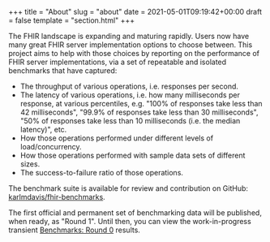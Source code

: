 +++
title = "About"
slug = "about"
date = 2021-05-01T09:19:42+00:00
draft = false
template = "section.html"
+++

The FHIR landscape is expanding and maturing rapidly.
Users now have many great FHIR server implementation options to choose between.
This project aims to help with those choices by
  reporting on the performance of FHIR server implementations,
  via a set of repeatable and isolated benchmarks that have captured:

* The throughput of various operations,
    i.e. responses per second.
* The latency of various operations,
    i.e. how many milliseconds per response,
    at various percentiles,
    e.g. "100% of responses take less than 42 milliseconds",
    "99.9% of responses take less than 30 milliseconds",
    "50% of responses take less than 10 milliseconds (i.e. the median latency)",
    etc.
* How those operations performed under different levels of load/concurrency.
* How those operations performed with sample data sets of different sizes.
* The success-to-failure ratio of those operations.

The benchmark suite is available for review and contribution on GitHub:
  [karlmdavis/fhir-benchmarks](https://github.com/karlmdavis/fhir-benchmarks).

The first official and permanent set of benchmarking data will be published,
  when ready, as "Round 1".
Until then, you can view the work-in-progress transient
  [Benchmarks: Round 0](/benchmarks/round-0) results.